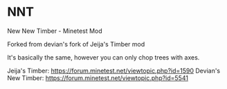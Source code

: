 NNT
===

New New Timber - Minetest Mod

Forked from devian's fork of Jeija's Timber mod

It's basically the same, however you can only chop trees with axes.

Jeija's Timber: https://forum.minetest.net/viewtopic.php?id=1590
Devian's New Timber: https://forum.minetest.net/viewtopic.php?id=5541